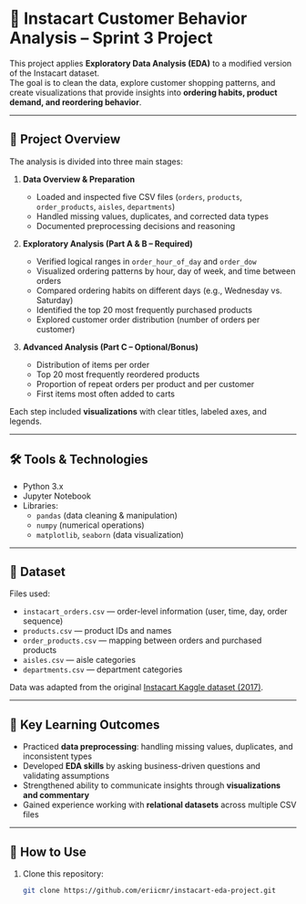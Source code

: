 # 🛒 Instacart Customer Behavior Analysis – Sprint 3 Project  

This project applies **Exploratory Data Analysis (EDA)** to a modified version of the Instacart dataset.  
The goal is to clean the data, explore customer shopping patterns, and create visualizations that provide insights into **ordering habits, product demand, and reordering behavior**.  

---

## 📌 Project Overview  

The analysis is divided into three main stages:  

1. **Data Overview & Preparation**  
   - Loaded and inspected five CSV files (`orders`, `products`, `order_products`, `aisles`, `departments`)  
   - Handled missing values, duplicates, and corrected data types  
   - Documented preprocessing decisions and reasoning  

2. **Exploratory Analysis (Part A & B – Required)**  
   - Verified logical ranges in `order_hour_of_day` and `order_dow`  
   - Visualized ordering patterns by hour, day of week, and time between orders  
   - Compared ordering habits on different days (e.g., Wednesday vs. Saturday)  
   - Identified the top 20 most frequently purchased products  
   - Explored customer order distribution (number of orders per customer)  

3. **Advanced Analysis (Part C – Optional/Bonus)**  
   - Distribution of items per order  
   - Top 20 most frequently reordered products  
   - Proportion of repeat orders per product and per customer  
   - First items most often added to carts  

Each step included **visualizations** with clear titles, labeled axes, and legends.  

---

## 🛠️ Tools & Technologies  
- Python 3.x  
- Jupyter Notebook  
- Libraries:  
  - `pandas` (data cleaning & manipulation)  
  - `numpy` (numerical operations)  
  - `matplotlib`, `seaborn` (data visualization)  

---

## 📂 Dataset  

Files used:  
- `instacart_orders.csv` — order-level information (user, time, day, order sequence)  
- `products.csv` — product IDs and names  
- `order_products.csv` — mapping between orders and purchased products  
- `aisles.csv` — aisle categories  
- `departments.csv` — department categories  

Data was adapted from the original [Instacart Kaggle dataset (2017)](https://www.kaggle.com/c/instacart-market-basket-analysis).  

---

## 🎯 Key Learning Outcomes  
- Practiced **data preprocessing**: handling missing values, duplicates, and inconsistent types  
- Developed **EDA skills** by asking business-driven questions and validating assumptions  
- Strengthened ability to communicate insights through **visualizations and commentary**  
- Gained experience working with **relational datasets** across multiple CSV files  

---

## 🚀 How to Use  
1. Clone this repository:  
   ```bash
   git clone https://github.com/eriicmr/instacart-eda-project.git
